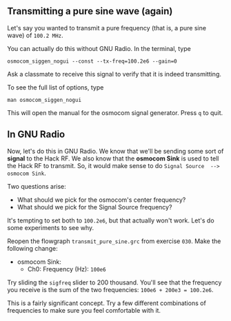 ## Transmitting a pure sine wave (again)

Let's say you wanted to transmit a pure frequency (that is, a pure sine wave) of `100.2 MHz`.

You can actually do this without GNU Radio. In the terminal, type

```
osmocom_siggen_nogui --const --tx-freq=100.2e6 --gain=0
```

Ask a classmate to receive this signal to verify that it is indeed transmitting.

To see the full list of options, type

```
man osmocom_siggen_nogui
```

This will open the manual for the osmocom signal generator. Press `q` to quit.

## In GNU Radio

Now, let's do this in GNU Radio. We know that we'll be sending some sort of **signal** to the Hack RF. We also know that the **osmocom Sink** is used to tell the Hack RF to transmit. So, it would make sense to do  `Signal Source  -->  osmocom Sink`.

Two questions arise:

- What should we pick for the osmocom's center frequency?
- What should we pick for the Signal Source frequency?

It's tempting to set both to `100.2e6`, but that actually won't work. Let's do some experiments to see why.

Reopen the flowgraph `transmit_pure_sine.grc` from exercise `030`. Make the following change:

- osmocom Sink:
  - Ch0: Frequency (Hz): `100e6`

Try sliding the `sigfreq` slider to 200 thousand. You'll see that the frequency you receive is the sum of the two frequencies: `100e6 + 200e3 = 100.2e6`.

This is a fairly significant concept. Try a few different combinations of frequencies to make sure you feel comfortable with it.

